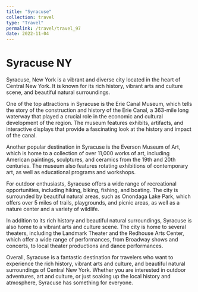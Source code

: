 ```yaml
---
title: "Syracuse"
collection: travel
type: "Travel"
permalink: /travel/travel_97
date: 2022-11-04
---
```



# Syracuse NY
Syracuse, New York is a vibrant and diverse city located in the heart of Central New York. It is known for its rich history, vibrant arts and culture scene, and beautiful natural surroundings.

One of the top attractions in Syracuse is the Erie Canal Museum, which tells the story of the construction and history of the Erie Canal, a 363-mile long waterway that played a crucial role in the economic and cultural development of the region. The museum features exhibits, artifacts, and interactive displays that provide a fascinating look at the history and impact of the canal.

Another popular destination in Syracuse is the Everson Museum of Art, which is home to a collection of over 11,000 works of art, including American paintings, sculptures, and ceramics from the 19th and 20th centuries. The museum also features rotating exhibitions of contemporary art, as well as educational programs and workshops.

For outdoor enthusiasts, Syracuse offers a wide range of recreational opportunities, including hiking, biking, fishing, and boating. The city is surrounded by beautiful natural areas, such as Onondaga Lake Park, which offers over 5 miles of trails, playgrounds, and picnic areas, as well as a nature center and a variety of wildlife.

In addition to its rich history and beautiful natural surroundings, Syracuse is also home to a vibrant arts and culture scene. The city is home to several theaters, including the Landmark Theater and the Redhouse Arts Center, which offer a wide range of performances, from Broadway shows and concerts, to local theater productions and dance performances.

Overall, Syracuse is a fantastic destination for travelers who want to experience the rich history, vibrant arts and culture, and beautiful natural surroundings of Central New York. Whether you are interested in outdoor adventures, art and culture, or just soaking up the local history and atmosphere, Syracuse has something for everyone.
